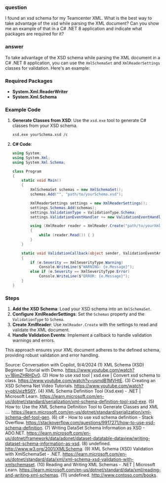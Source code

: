 ### question

I found an xsd schema for my Teamcenter XML. What is the best way to take advantage of the xsd while parsing the XML document? Can you show me an example of that in a C# .NET 8 application and indicate what packages are required for it?

### answer

To take advantage of the XSD schema while parsing the XML document in a C# .NET 8 application, you can use the `XmlSchemaSet` and `XmlReaderSettings` classes for validation. Here's an example:

### Required Packages

- **System.Xml.ReaderWriter**
- **System.Xml.Schema**

### Example Code

1. **Generate Classes from XSD**:
   Use the `xsd.exe` tool to generate C# classes from your XSD schema.

   ```sh
   xsd.exe yourSchema.xsd /c
   ```

2. **C# Code**:

   ```csharp
   using System;
   using System.Xml;
   using System.Xml.Schema;

   class Program
   {
       static void Main()
       {
           XmlSchemaSet schemas = new XmlSchemaSet();
           schemas.Add("", "path/to/yourSchema.xsd");

           XmlReaderSettings settings = new XmlReaderSettings();
           settings.Schemas.Add(schemas);
           settings.ValidationType = ValidationType.Schema;
           settings.ValidationEventHandler += new ValidationEventHandler(ValidationCallback);

           using (XmlReader reader = XmlReader.Create("path/to/yourXmlFile.xml", settings))
           {
               while (reader.Read()) { }
           }
       }

       static void ValidationCallback(object sender, ValidationEventArgs e)
       {
           if (e.Severity == XmlSeverityType.Warning)
               Console.WriteLine($"WARNING: {e.Message}");
           else if (e.Severity == XmlSeverityType.Error)
               Console.WriteLine($"ERROR: {e.Message}");
       }
   }
   ```

### Steps

1. **Add the XSD Schema**: Load your XSD schema into an `XmlSchemaSet`.
2. **Configure XmlReaderSettings**: Set the `Schemas` property and the `ValidationType` to `Schema`.
3. **Create XmlReader**: Use `XmlReader.Create` with the settings to read and validate the XML document.
4. **Handle Validation Events**: Implement a callback to handle validation warnings and errors.

This approach ensures your XML document adheres to the defined schema, providing robust validation and error handling.

Source: Conversation with Copilot, 9/4/2024
(1) XML Schema (XSD) Beginner Tutorial with Demo. https://www.youtube.com/watch?v=1BjmZHRHDv0.
(2) How to use xsd tool | xsd.exe | Convert xsd schema to class. https://www.youtube.com/watch?v=usmdB1MVHtE.
(3) Creating an XSD Schema Net Video Tutorials. https://www.youtube.com/watch?v=pbUxizftS6Y.
(4) XML Schema Definition Tool (Xsd.exe) - .NET | Microsoft Learn. https://learn.microsoft.com/en-us/dotnet/standard/serialization/xml-schema-definition-tool-xsd-exe.
(5) How to: Use the XML Schema Definition Tool to Generate Classes and XML .... https://learn.microsoft.com/en-us/dotnet/standard/serialization/xml-schema-def-tool-gen.
(6) c# - How to use xsd schema definition - Stack Overflow. https://stackoverflow.com/questions/9917271/how-to-use-xsd-schema-definition.
(7) Writing DataSet Schema Information as XSD - ADO.NET. https://learn.microsoft.com/en-us/dotnet/framework/data/adonet/dataset-datatable-dataview/writing-dataset-schema-information-as-xsd.
(8) undefined. http://www.w3.org/2001/XMLSchema.
(9) XML Schema (XSD) Validation with XmlSchemaSet - .NET. https://learn.microsoft.com/en-us/dotnet/standard/data/xml/xml-schema-xsd-validation-with-xmlschemaset.
(10) Reading and Writing XML Schemas - .NET | Microsoft Learn. https://learn.microsoft.com/en-us/dotnet/standard/data/xml/reading-and-writing-xml-schemas.
(11) undefined. http://www.contoso.com/books.
